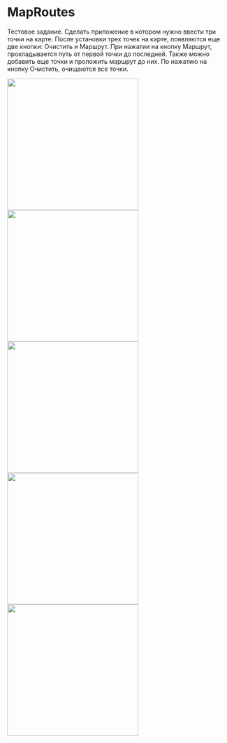 # MapRoutes

Тестовое задание.
Сделать приложение в котором нужно ввести три точки на карте. После установки трех точек на карте, появляются еще две кнопки: Очистить и Маршрут.
При нажатии на кнопку Маршрут, прокладывается путь от первой точки до последней. Также можно добавить еще точки и проложить маршрут до них.
По нажатию на кнопку Очистить, очищаются все точки.

<img src = "https://user-images.githubusercontent.com/101284761/167467947-2addb9be-27ff-41da-acbe-43ccde605d57.png" width = "300"> <img src = "https://user-images.githubusercontent.com/101284761/167468022-8b737dff-9c39-41f6-82e6-31d3118e30d3.png" width = "300"> <img src = "https://user-images.githubusercontent.com/101284761/167467949-fce799ba-397a-4fb3-a735-3415d00b7b51.png" width = "300"> <img src = "https://user-images.githubusercontent.com/101284761/167467950-4df54967-9219-40ff-94f5-44abb7e48916.png" width = "300"> <img src = "https://user-images.githubusercontent.com/101284761/167467961-1620e41e-0321-43b7-92f7-328c43c7ebb6.png" width = "300">
